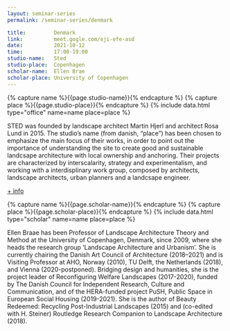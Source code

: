 ```yaml
---
layout: seminar-series
permalink: /seminar-series/denmark

title:         Denmark
link:          meet.gogle.com/eji-efe-asd
date:          2021-10-12
time:          17:00-19:00
studio-name:   Sted
studio-place:  Copenhagen
scholar-name:  Ellen Brae
scholar-place: University of Copenhagen
---
```


{% capture name %}{{page.studio-name}}{% endcapture %}
{% capture place %}{{page.studio-place}}{% endcapture %}
{% include data.html type="office" name=name place=place %}

STED was founded by landscape architect Martin Hjerl and architect Rosa Lund in 2015. The studio’s name (from danish, “place”) has been chosen to emphasize the main focus of their works, in order to point out the importance of understanding the site to create good and sustainable landcsape architecture with local ownership and anchoring. Their projects are characterized by interscalarity, strategy and experimentalism, and working with a interdisplinary work group, composed by architects, landscape architects, urban planners and a landcsape engineer.

[+ info](https://sted-cph.dk/vi-er/)

{% capture name %}{{page.scholar-name}}{% endcapture %}
{% capture place %}{{page.scholar-place}}{% endcapture %}
{% include data.html type="scholar" name=name place=place %}

Ellen Braae has been Professor of Landscape Architecture Theory and Method at the University of Copenhagen, Denmark, since 2009, where she heads the research group ‘Landscape Architecture and Urbanism’. She is currently chairing the Danish Art Council of Architecture (2018–2021) and is Visiting Professor at AHO, Norway (2010), TU Delft, the Netherlands (2018), and Vienna (2020-postponed). Bridging design and humanities, she is the project leader of Reconfiguring Welfare Landscapes (2017-2020), funded by The Danish Council for Independent Research, Culture and Communication, and of the HERA-funded project PuSH, Public Space in European Social Housing (2019-2021). She is the author of Beauty Redeemed: Recycling Post-Industrial Landscapes (2015) and (co-edited with H. Steiner) Routledge Research Companion to Landscape Architecture (2018).
